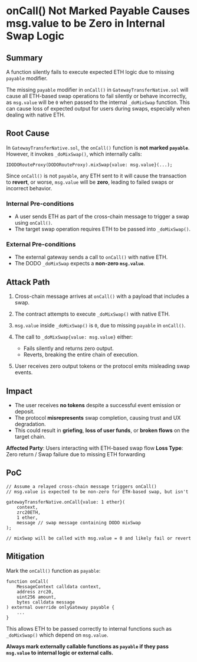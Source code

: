 # onCall() Not Marked Payable Causes msg.value to be Zero in Internal Swap Logic

## Summary

A function silently fails to execute expected ETH logic due to missing `payable` modifier.

The missing `payable` modifier in `onCall()` in `GatewayTransferNative.sol` will cause all ETH-based swap operations to fail silently or behave incorrectly, as `msg.value` will be `0` when passed to the internal `_doMixSwap` function. This can cause loss of expected output for users during swaps, especially when dealing with native ETH.

## Root Cause

In `GatewayTransferNative.sol`, the `onCall()` function is **not marked `payable`**. However, it invokes `_doMixSwap()`, which internally calls:

```solidity
IDODORouteProxy(DODORouteProxy).mixSwap{value: msg.value}(...);
```

Since `onCall()` is not `payable`, any ETH sent to it will cause the transaction to **revert**, or worse, `msg.value` will be **zero**, leading to failed swaps or incorrect behavior.

### Internal Pre-conditions

- A user sends ETH as part of the cross-chain message to trigger a swap using `onCall()`.
- The target swap operation requires ETH to be passed into `_doMixSwap()`.

### External Pre-conditions

- The external gateway sends a call to `onCall()` with native ETH.
- The DODO `_doMixSwap` expects a **non-zero `msg.value`**.

## Attack Path

1. Cross-chain message arrives at `onCall()` with a payload that includes a swap.
2. The contract attempts to execute `_doMixSwap()` with native ETH.
3. `msg.value` inside `_doMixSwap()` is `0`, due to missing `payable` in `onCall()`.
4. The call to `_doMixSwap{value: msg.value}` either:

   - Fails silently and returns zero output.
   - Reverts, breaking the entire chain of execution.

5. User receives zero output tokens or the protocol emits misleading swap events.

## Impact

- The user receives **no tokens** despite a successful event emission or deposit.
- The protocol **misrepresents** swap completion, causing trust and UX degradation.
- This could result in **griefing**, **loss of user funds**, or **broken flows** on the target chain.

**Affected Party**: Users interacting with ETH-based swap flow
**Loss Type**: Zero return / Swap failure due to missing ETH forwarding

## PoC

```solidity
// Assume a relayed cross-chain message triggers onCall()
// msg.value is expected to be non-zero for ETH-based swap, but isn't

gatewayTransferNative.onCall{value: 1 ether}(
    context,
    zrc20ETH,
    1 ether,
    message // swap message containing DODO mixSwap
);

// mixSwap will be called with msg.value = 0 and likely fail or revert
```

## Mitigation

Mark the `onCall()` function as `payable`:

```solidity
function onCall(
    MessageContext calldata context,
    address zrc20,
    uint256 amount,
    bytes calldata message
) external override onlyGateway payable {
    ...
}
```

This allows ETH to be passed correctly to internal functions such as `_doMixSwap()` which depend on `msg.value`.

**Always mark externally callable functions as `payable` if they pass `msg.value` to internal logic or external calls.**
